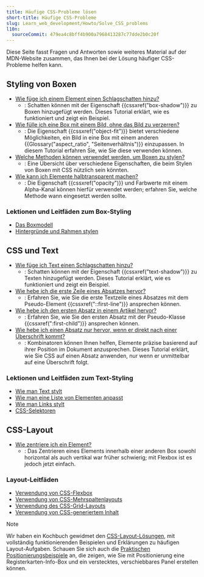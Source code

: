 ```yaml
---
title: Häufige CSS-Probleme lösen
short-title: Häufige CSS-Probleme
slug: Learn_web_development/Howto/Solve_CSS_problems
l10n:
  sourceCommit: 479ea4c8bff4b900a7968413287c77dde2b0c20f
---
```


Diese Seite fasst Fragen und Antworten sowie weiteres Material auf der MDN-Website zusammen, das Ihnen bei der Lösung häufiger CSS-Probleme helfen kann.

## Styling von Boxen

- [Wie füge ich einem Element einen Schlagschatten hinzu?](/de/docs/Learn_web_development/Howto/Solve_CSS_problems/Add_a_shadow)
  - : Schatten können mit der Eigenschaft {{cssxref("box-shadow")}} zu Boxen hinzugefügt werden. Dieses Tutorial erklärt, wie es funktioniert und zeigt ein Beispiel.
- [Wie fülle ich eine Box mit einem Bild, ohne das Bild zu verzerren?](/de/docs/Learn_web_development/Howto/Solve_CSS_problems/Fill_a_box_with_an_image)
  - : Die Eigenschaft {{cssxref("object-fit")}} bietet verschiedene Möglichkeiten, ein Bild in eine Box mit einem anderen {{Glossary("aspect_ratio", "Seitenverhältnis")}} einzupassen. In diesem Tutorial erfahren Sie, wie Sie diese verwenden können.
- [Welche Methoden können verwendet werden, um Boxen zu stylen?](/de/docs/Learn_web_development/Howto/Solve_CSS_problems/Create_fancy_boxes)
  - : Eine Übersicht über verschiedene Eigenschaften, die beim Stylen von Boxen mit CSS nützlich sein könnten.
- [Wie kann ich Elemente halbtransparent machen?](/de/docs/Learn_web_development/Howto/Solve_CSS_problems/Make_box_transparent)
  - : Die Eigenschaft {{cssxref("opacity")}} und Farbwerte mit einem Alpha-Kanal können hierfür verwendet werden; erfahren Sie, welche Methode wann eingesetzt werden sollte.

### Lektionen und Leitfäden zum Box-Styling

- [Das Boxmodell](/de/docs/Learn_web_development/Core/Styling_basics/Box_model)
- [Hintergründe und Rahmen stylen](/de/docs/Learn_web_development/Core/Styling_basics/Backgrounds_and_borders)

## CSS und Text

- [Wie füge ich Text einen Schlagschatten hinzu?](/de/docs/Learn_web_development/Howto/Solve_CSS_problems/Add_a_text_shadow)
  - : Schatten können mit der Eigenschaft {{cssxref("text-shadow")}} zu Texten hinzugefügt werden. Dieses Tutorial erklärt, wie es funktioniert und zeigt ein Beispiel.
- [Wie hebe ich die erste Zeile eines Absatzes hervor?](/de/docs/Learn_web_development/Howto/Solve_CSS_problems/Highlight_first_line)
  - : Erfahren Sie, wie Sie die erste Textzeile eines Absatzes mit dem Pseudo-Element {{cssxref("::first-line")}} ansprechen können.
- [Wie hebe ich den ersten Absatz in einem Artikel hervor?](/de/docs/Learn_web_development/Howto/Solve_CSS_problems/Highlight_first_para)
  - : Erfahren Sie, wie Sie den ersten Absatz mit der Pseudo-Klasse {{cssxref(":first-child")}} ansprechen können.
- [Wie hebe ich einen Absatz nur hervor, wenn er direkt nach einer Überschrift kommt?](/de/docs/Learn_web_development/Howto/Solve_CSS_problems/Highlight_para_after_h1)
  - : Kombinatoren können Ihnen helfen, Elemente präzise basierend auf ihrer Position im Dokument anzusprechen. Dieses Tutorial erklärt, wie Sie CSS auf einen Absatz anwenden, nur wenn er unmittelbar auf eine Überschrift folgt.

### Lektionen und Leitfäden zum Text-Styling

- [Wie man Text stylt](/de/docs/Learn_web_development/Core/Text_styling/Fundamentals)
- [Wie man eine Liste von Elementen anpasst](/de/docs/Learn_web_development/Core/Text_styling/Styling_lists)
- [Wie man Links stylt](/de/docs/Learn_web_development/Core/Text_styling/Styling_links)
- [CSS-Selektoren](/de/docs/Learn_web_development/Core/Styling_basics/Basic_selectors)

## CSS-Layout

- [Wie zentriere ich ein Element?](/de/docs/Learn_web_development/Howto/Solve_CSS_problems/Center_an_item)
  - : Das Zentrieren eines Elements innerhalb einer anderen Box sowohl horizontal als auch vertikal war früher schwierig; mit Flexbox ist es jedoch jetzt einfach.

### Layout-Leitfäden

- [Verwendung von CSS-Flexbox](/de/docs/Web/CSS/CSS_flexible_box_layout/Basic_concepts_of_flexbox)
- [Verwendung von CSS-Mehrspaltenlayouts](/de/docs/Web/CSS/CSS_multicol_layout/Using_multicol_layouts)
- [Verwendung des CSS-Grid-Layouts](/de/docs/Web/CSS/CSS_grid_layout/Basic_concepts_of_grid_layout)
- [Verwendung von CSS-generiertem Inhalt](/de/docs/Learn_web_development/Howto/Solve_CSS_problems/Generated_content)

> [!NOTE]
> Wir haben ein Kochbuch gewidmet den [CSS-Layout-Lösungen](/de/docs/Web/CSS/Layout_cookbook), mit vollständig funktionierenden Beispielen und Erklärungen zu häufigen Layout-Aufgaben. Schauen Sie sich auch die [Praktischen Positionierungsbeispiele](/de/docs/Learn_web_development/Core/CSS_layout/Practical_positioning_examples) an, die zeigen, wie Sie mit Positionierung eine Registerkarten-Info-Box und ein verstecktes, verschiebbares Panel erstellen können.
